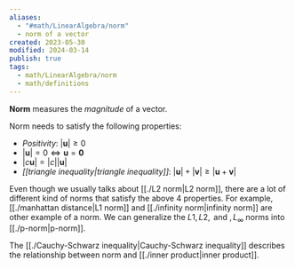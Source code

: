 ```yaml
---
aliases:
  - "#math/LinearAlgebra/norm"
  - norm of a vector
created: 2023-05-30
modified: 2024-03-14
publish: true
tags:
  - math/LinearAlgebra/norm
  - math/definitions
---
```

**Norm** measures the *magnitude* of a vector.

Norm needs to satisfy the following properties:
   - *Positivity*: $|\mathbf{u}| \ge 0$
   - $|\mathbf{u}|  = 0 \iff \mathbf{u} = \mathbf{0}$
   - $|c\mathbf{u}| = |c||\mathbf{u}|$
   - *[[triangle inequality|triangle inequality]]*: $|\mathbf{u}| + |\mathbf{v}| \ge \left|\mathbf{u} + \mathbf{v}\right|$

Even though we usually talks about [[./L2 norm|L2 norm]], there are a lot of different kind of norms that satisfy the above 4 properties. For example, [[./manhattan distance|L1 norm]] and [[./infinity norm|infinity norm]] are other example of a norm. We can generalize the $L1, L2, \text{ and }, L_{\infty}$ norms into [[./p-norm|p-norm]].

The [[./Cauchy-Schwarz inequality|Cauchy-Schwarz inequality]] describes the relationship between norm and [[./inner product|inner product]].